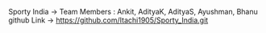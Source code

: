 Sporty India -> Team Members : Ankit, AdityaK, AdityaS, Ayushman, Bhanu
github Link -> https://github.com/Itachi1905/Sporty_India.git